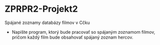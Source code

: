 # ZPRPR2-Projekt2
Spájané zoznamy databázy filmov v Cčku
* Napíšte program, ktorý bude pracovať so spájaným zoznamom filmov, pričom každý film bude obsahovať spájaný zoznam hercov. 

